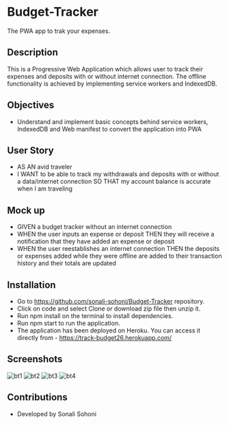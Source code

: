 # Budget-Tracker
The PWA app to trak your expenses.
## Description
This is a Progressive Web Application which allows user to track their expenses and deposits with or without internet connection. The offline functionality is achieved by implementing service workers and IndexedDB.
## Objectives
* Understand and implement basic concepts behind service workers, IndexedDB and Web manifest to convert the application into PWA

## User Story
* AS AN avid traveler
* I WANT to be able to track my withdrawals and deposits with or without a data/internet connection
  SO THAT my account balance is accurate when I am traveling 

## Mock up
* GIVEN a budget tracker without an internet connection
* WHEN the user inputs an expense or deposit
  THEN they will receive a notification that they have added an expense or deposit
* WHEN the user reestablishes an internet connection
  THEN the deposits or expenses added while they were offline are added to their transaction history and their totals are updated



## Installation
* Go to https://github.com/sonali-sohoni/Budget-Tracker repository.
* Click on code and select Clone or download zip file then unzip it.
* Run npm install on the terminal to install dependencies.
* Run npm start to run the application.
* The application has been deployed on Heroku. You can access it directly from  - https://track-budget26.herokuapp.com/



## Screenshots
![bt1](https://user-images.githubusercontent.com/88642738/148691428-a43672ad-6d5d-41b9-a8a3-3ac8ad270cd6.png)
![bt2](https://user-images.githubusercontent.com/88642738/148691429-b0a086cb-c0e2-48ab-869d-684cc970ef28.png)
![bt3](https://user-images.githubusercontent.com/88642738/148691430-4f24bd96-4402-4889-90c8-ecd2c8c4eb9d.png)
![bt4](https://user-images.githubusercontent.com/88642738/148691427-8eff2a6f-4989-464f-a9af-79d553fabeaf.png)





   
## Contributions
* Developed by Sonali Sohoni


    
  



